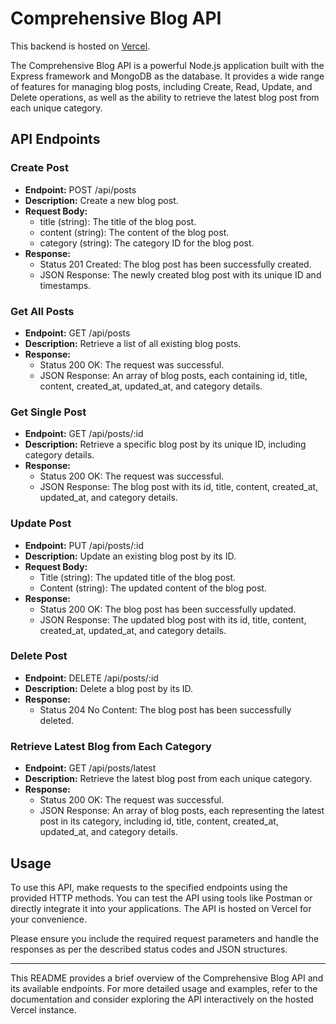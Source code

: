 # Comprehensive Blog API

This backend is hosted on [Vercel](https://comprehensive-blog-i3olb7x7g-rahuls-projects-2c131377.vercel.app/).

The Comprehensive Blog API is a powerful Node.js application built with the Express framework and MongoDB as the database. It provides a wide range of features for managing blog posts, including Create, Read, Update, and Delete operations, as well as the ability to retrieve the latest blog post from each unique category.

## API Endpoints

### Create Post

- **Endpoint:** POST /api/posts
- **Description:** Create a new blog post.
- **Request Body:**
  - title (string): The title of the blog post.
  - content (string): The content of the blog post.
  - category (string): The category ID for the blog post.
- **Response:**
  - Status 201 Created: The blog post has been successfully created.
  - JSON Response: The newly created blog post with its unique ID and timestamps.

### Get All Posts

- **Endpoint:** GET /api/posts
- **Description:** Retrieve a list of all existing blog posts.
- **Response:**
  - Status 200 OK: The request was successful.
  - JSON Response: An array of blog posts, each containing id, title, content, created_at, updated_at, and category details.

### Get Single Post

- **Endpoint:** GET /api/posts/:id
- **Description:** Retrieve a specific blog post by its unique ID, including category details.
- **Response:**
  - Status 200 OK: The request was successful.
  - JSON Response: The blog post with its id, title, content, created_at, updated_at, and category details.

### Update Post

- **Endpoint:** PUT /api/posts/:id
- **Description:** Update an existing blog post by its ID.
- **Request Body:**
  - Title (string): The updated title of the blog post.
  - Content (string): The updated content of the blog post.
- **Response:**
  - Status 200 OK: The blog post has been successfully updated.
  - JSON Response: The updated blog post with its id, title, content, created_at, updated_at, and category details.

### Delete Post

- **Endpoint:** DELETE /api/posts/:id
- **Description:** Delete a blog post by its ID.
- **Response:**
  - Status 204 No Content: The blog post has been successfully deleted.

### Retrieve Latest Blog from Each Category

- **Endpoint:** GET /api/posts/latest
- **Description:** Retrieve the latest blog post from each unique category.
- **Response:**
  - Status 200 OK: The request was successful.
  - JSON Response: An array of blog posts, each representing the latest post in its category, including id, title, content, created_at, updated_at, and category details.

## Usage

To use this API, make requests to the specified endpoints using the provided HTTP methods. You can test the API using tools like Postman or directly integrate it into your applications. The API is hosted on Vercel for your convenience.

Please ensure you include the required request parameters and handle the responses as per the described status codes and JSON structures.

---

This README provides a brief overview of the Comprehensive Blog API and its available endpoints. For more detailed usage and examples, refer to the documentation and consider exploring the API interactively on the hosted Vercel instance.
